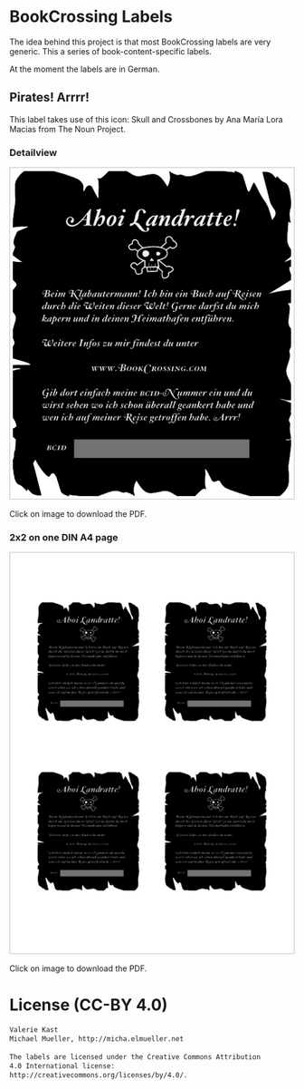 # BookCrossing Labels

The idea behind this project is that most BookCrossing labels are very
generic. This a series of book-content-specific labels.

At the moment the labels are in German. 


## Pirates! Arrrr!

This label takes use of this icon: Skull and Crossbones by Ana María Lora Macias from The Noun Project.

### Detailview

[![Piraten-Buch BookCrossing Label](https://github.com/cmichi/bookcrossing-labels/raw/master/piraten/thumb.png)](https://github.com/cmichi/bookcrossing-labels/raw/master/pirates/piraten.pdf) 

Click on image to download the PDF.

### 2x2 on one DIN A4 page

[![Piraten-Buch BookCrossing Label](https://github.com/cmichi/bookcrossing-labels/raw/master/piraten/thumb-2x2.png)](https://github.com/cmichi/bookcrossing-labels/raw/master/pirates/print-2x2.pdf) 

Click on image to download the PDF.


# License (CC-BY 4.0)

	Valerie Kast
	Michael Mueller, http://micha.elmueller.net

	The labels are licensed under the Creative Commons Attribution
	4.0 International license: http://creativecommons.org/licenses/by/4.0/.

